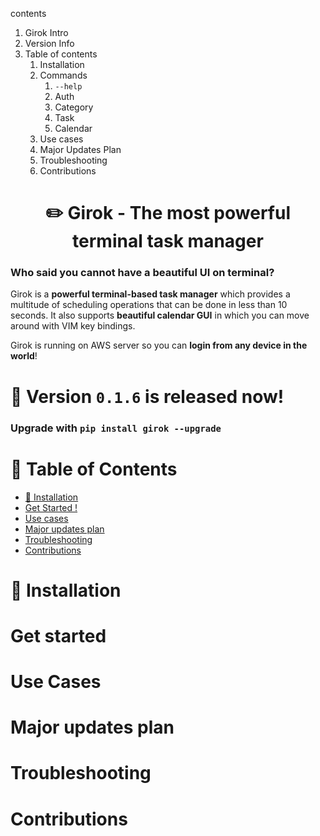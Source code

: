 contents

1. Girok Intro
2. Version Info
3. Table of contents
   1. Installation
   2. Commands
      1. `--help`
      2. Auth
      3. Category
      4. Task
      5. Calendar
   3. Use cases
   4. Major Updates Plan
   5. Troubleshooting
   6. Contributions

<h1 align="center">✏️ Girok - The most powerful terminal task manager</h1>

### Who said you cannot have a beautiful UI on terminal?

Girok is a **powerful terminal-based task manager** which provides a multitude of scheduling operations that can be done in less than 10 seconds. It also supports **beautiful calendar GUI** in which you can move around with VIM key bindings.

Girok is running on AWS server so you can **login from any device in the world**!

# 📀 Version `0.1.6` is released now!

### Upgrade with `pip install girok --upgrade`

# 📖 Table of Contents

- [🚀 Installation](#-Installation)
- [Get Started !](#get-started)
- [Use cases](#use-cases)
- [Major updates plan](#major-updates-plan)
- [Troubleshooting](#troubleshooting)
- [Contributions](#contributions)

# 🚀 Installation

# Get started

# Use Cases

# Major updates plan

# Troubleshooting

# Contributions
